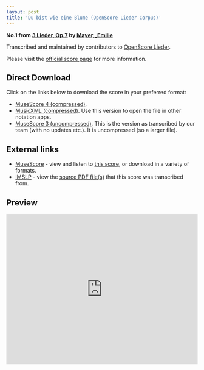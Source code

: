 ```yaml
---
layout: post
title: 'Du bist wie eine Blume (OpenScore Lieder Corpus)'
---
```


__No.1 from [3 Lieder, Op.7](https://fourscoreandmore.org/openscore/lieder/Mayer,_Emilie/3_Lieder,_Op.7/) by [Mayer,_Emilie](https://fourscoreandmore.org/openscore/lieder/Mayer,_Emilie)__

Transcribed and maintained by contributors to [OpenScore Lieder].

Please visit the [official score page] for more information.

[official score page]: https://musescore.com/openscore-lieder-corpus/scores/5840527
[OpenScore Lieder]: https://musescore.com/openscore-lieder-corpus

## Direct Download

Click on the links below to download the score in your preferred format:
- [MuseScore 4 (compressed)](https://github.com/openscore/lieder/blob/main/scores/Mayer,_Emilie/3_Lieder,_Op.7/1_Du_bist_wie_eine_Blume/lc5840527.mscz?raw=true).
- [MusicXML (compressed)](https://github.com/openscore/lieder/blob/main/scores/Mayer,_Emilie/3_Lieder,_Op.7/1_Du_bist_wie_eine_Blume/lc5840527.mxl?raw=true). Use this version to open the file in other notation apps.
- [MuseScore 3 (uncompressed)](https://github.com/openscore/lieder/blob/main/scores/Mayer,_Emilie/3_Lieder,_Op.7/1_Du_bist_wie_eine_Blume/lc5840527.mscx?raw=true). This is the version as transcribed by our team (with no updates etc.). It is uncompressed (so a larger file).

## External links

- [MuseScore] - view and listen to [this score][MuseScore], or download in a variety of formats.
- [IMSLP] - view the [source PDF file(s)][IMSLP] that this score was transcribed from.

[MuseScore]: https://musescore.com/score/5840527
[IMSLP]: https://imslp.org/wiki/Special:ReverseLookup/133722

## Preview

<iframe width="100%" height="394" src="https://musescore.com/openscore-lieder-corpus/scores/5840527/embed" frameborder="0" allowfullscreen allow="autoplay; fullscreen"></iframe>
